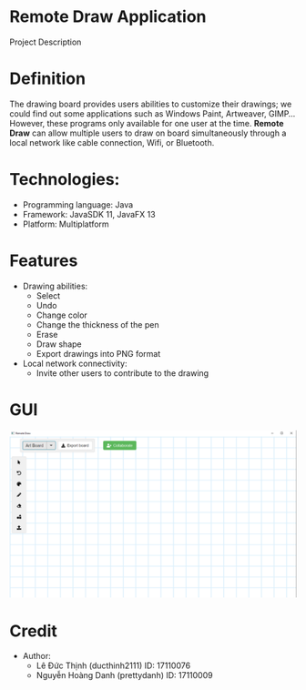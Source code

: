 # Remote Draw Application
Project Description
# Definition
The drawing board provides users abilities to customize their drawings; we could find out some applications such as Windows Paint, Artweaver, GIMP… However, these programs only available for one user at the time. <b>Remote Draw</b> can allow multiple users to draw on board simultaneously through a local network like cable connection, Wifi, or Bluetooth.
# Technologies:
 - Programming language: Java
 - Framework: JavaSDK 11, JavaFX 13
 - Platform: Multiplatform
# Features
- Drawing abilities:
  + Select
  + Undo
  + Change color
  + Change the thickness of the pen
  + Erase
  + Draw shape
  + Export drawings into PNG format
- Local network connectivity:
  + Invite other users to contribute to the drawing
# GUI
  ![alt text](src/main/resources/images/GUI.PNG)
# Credit
  - Author: 
    + Lê Đức Thịnh (ducthinh2111) ID: 17110076
    + Nguyễn Hoàng Danh (prettydanh) ID: 17110009
